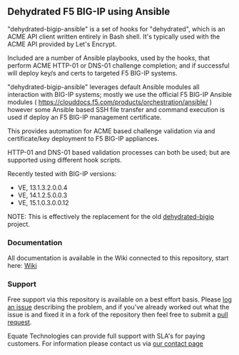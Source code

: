 ## Dehydrated F5 BIG-IP using Ansible

"dehydrated-bigip-ansible" is a set of hooks for "dehydrated", which is an ACME API client written entirely in Bash shell. It's typically used with the ACME API provided by Let's Encrypt.

Included are a number of Ansible playbooks, used by the hooks, that perform ACME HTTP-01 or DNS-01 challenge completion; and if successful will deploy key/s and certs to targeted F5 BIG-IP systems.

"dehydrated-bigip-ansible" leverages default Ansible modules all interaction with BIG-IP systems; mostly we use the official F5 BIG-IP Ansible modules ( https://clouddocs.f5.com/products/orchestration/ansible/ ) however some Ansible based SSH file transfer and command execution is used if deploy an F5 BIG-IP management certificate.

This provides automation for ACME based challenge validation via and certificate/key deployment to F5 BIG-IP appliances.

HTTP-01 and DNS-01 based validation processes can both be used; but are supported using different hook scripts.

Recently tested with BIG-IP versions:

- VE, 13.1.3.2.0.0.4
- VE, 14.1.2.5.0.0.3
- VE, 15.1.0.3.0.0.12

NOTE: This is effectively the replacement for the old [dehydrated-bigip](https://github.com/colin-stubbs/dehydrated-bigip/) project.

### Documentation

All documentation is available in the Wiki connected to this repository, start here: [Wiki](https://github.com/EquateTechnologies/dehydrated-bigip-ansible/wiki)

### Support

Free support via this repository is available on a best effort basis. Please [log an issue](https://github.com/EquateTechnologies/dehydrated-bigip-ansible/issues) describing the problem, and if you've already worked out what the issue is and fixed it in a fork of the repository then feel free to submit a [pull request](https://github.com/EquateTechnologies/dehydrated-bigip-ansible/pulls).

Equate Technologies can provide full support with SLA's for paying customers. For information please contact us via [our contact page](https://equatetechnologies.com.au/contact-us/)
